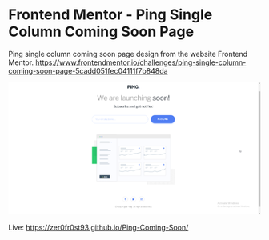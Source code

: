 # Frontend Mentor - Ping Single Column Coming Soon Page

Ping single column coming soon page design from the website Frontend Mentor.
https://www.frontendmentor.io/challenges/ping-single-column-coming-soon-page-5cadd051fec04111f7b848da

![](FinishedPreview.png)

Live: https://zer0fr0st93.github.io/Ping-Coming-Soon/
